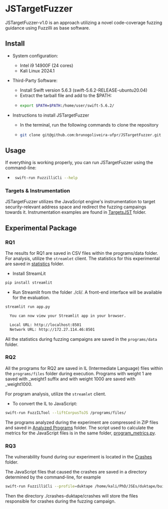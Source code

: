 # JSTargetFuzzer

JSTargetFuzzer-v1.0 is an approach utilizing a novel code-coverage fuzzing guidance using Fuzzilli as base software.

## Install

* System configuration:
  * Intel i9 14900F (24 cores)
  * Kali Linux 2024.1

* Third-Party Software:
  * Install Swift version 5.6.3 (swift-5.6.2-RELEASE-ubuntu20.04)
  * Extract the tarball file and add to the $PATH:
  * ```bash
    export $PATH=$PATH:/home/user/swift-5.6.2/

* Instructions to install JSTargetFuzzer
  * In the terminal, run the following commands to clone the repository
  * ```bash
    git clone git@github.com:brunogoliveira-ufpr/JSTargetFuzzer.git
  
## Usage
If everything is working properly, you can run JSTargetFuzzer using the command-line:
* ```bash
   swift-run FuzzilliCli --help

### Targets & Instrumentation

JSTargetFuzzer utilizes the JavaScript engine's instrumentation to target security-relevant address space and redirect the fuzzing campaings towards it.
Instrumentation examples are found in [TargetsJST](./TargetsJST/) folder.

## Experimental Package

### RQ1
The results for RQ1 are saved in CSV files within the programs/data folder. For analysis, utilize the `streamlet` client.
The statistics for this experimental are saved in [statistics](./stats/) folder.
* Install StreamLit
```bash
pip install streamlit
```
* Run Streamlit from the folder ./cli/. A front-end interface will be available for the evaluation.
```bash
streamlit run app.py

  You can now view your Streamlit app in your browser.

  Local URL: http://localhost:8501
  Network URL: http://172.27.114.46:8501
```
All the statistics during fuzzing campaigns are saved in the `programs/data` folder.

### RQ2
All the programs for RQ2 are saved in IL (Intermediate Language) files within the `programs/files` folder during execution. Programs with weight 1 are saved with _weight1 suffix and with weight 1000 are saved with _weight1000.

For program analysis, utilize the `streamlet` client.
* To convert the IL to JavaScript:
```bash
swift-run FuzzILTool --liftCorpusToJS /programs/files/
```  

The programs analyzed during the experiment are compressed in ZIP files and saved in [Analyzed Programs](./analyzed-programs/) folder.
The script used to calculate the metrics for the JavaScript files is in the same folder, [program_metrics.py](./analyzed_programs/program_metrics.py).

### RQ3
The vulnerability found during our experiment is located in the [Crashes](./crashes/) folder.

The JavaScript files that caused  the crashes are saved in a directory determined by the command-line, for example
```bash
swift-run FuzzilliCli --profile=duktape /home/kali/PhD/JSEs/duktape/build/duk-fuzzilli --storagePath=./crashes-duktape/
```
Then the directory ./crashes-duktape/crashes will store the files responsible for crashes during the fuzzing campaign.
